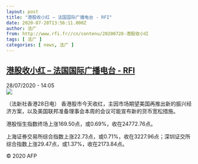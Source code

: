```yaml
---
layout: post
title: "港股收小红 – 法国国际广播电台 - RFI"
date: 2020-07-28T13:56:11.000Z
author: 法广
from: http://www.rfi.fr//cn/contenu/20200728-港股收小红
tags: [ 法广 ]
categories: [ news, 法广 ]
---
```

<!--1595944571000-->
[港股收小红 – 法国国际广播电台 - RFI](http://www.rfi.fr//cn/contenu/20200728-%E6%B8%AF%E8%82%A1%E6%94%B6%E5%B0%8F%E7%BA%A2)
------

<div>
<div>28/07/2020 - 14:05</div><img src="https://s.rfi.fr/media/display/9e72a85a-d0cf-11ea-ab9e-005056bf87d6/w:310/p:16x9/eco0005b.200728200503.jpg"><div class="t-content__body u-clearfix"><div class="m-interstitial"></div><p>（法新社香港28日电）    香港股市今天收红，主因市场期望美国再推出新的振兴经济方案，以及美国联邦准备理事会本周的会议可能宣布新的货币宽松措施。</p><p>    港股恒生指数终场上涨169.50点，或0.69%，收在24772.76点。</p><p>    上海证券交易所综合指数上涨22.73点，或0.71%，收在3227.96点；深圳证交所综合指数上涨29.47点，或1.37%，收在2173.84点。</p><p class="t-copyright">© 2020 AFP</p>        </div>
</div>
